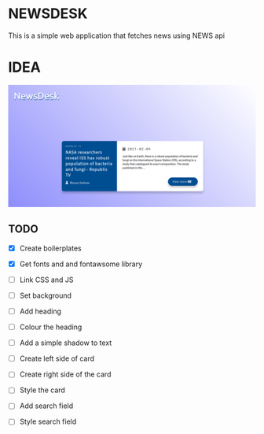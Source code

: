 # NEWSDESK

This is a simple web application that fetches news using NEWS api

# IDEA
![screenshot](./screenshot.png)

## TODO
- [x] Create boilerplates

- [x] Get fonts and and fontawsome library

- [ ] Link CSS and JS

- [ ] Set background

- [ ] Add heading

- [ ] Colour the heading

- [ ] Add a simple shadow to text

- [ ] Create left side of card

- [ ] Create right side of the card

- [ ] Style the card

- [ ] Add search field

- [ ] Style search field
 